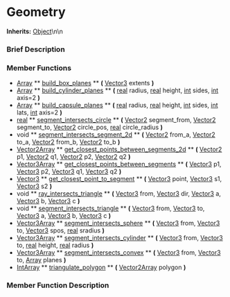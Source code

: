 #  Geometry  
**Inherits:** [Object](class_object)\\n\\n
###  Brief Description  


###  Member Functions 
  * [Array](class_array)  ** [build_box_planes](#build_box_planes) **  **(** [Vector3](class_vector3) extents  **)**
  * [Array](class_array)  ** [build_cylinder_planes](#build_cylinder_planes) **  **(** [real](class_real) radius, [real](class_real) height, [int](class_int) sides, [int](class_int) axis=2  **)**
  * [Array](class_array)  ** [build_capsule_planes](#build_capsule_planes) **  **(** [real](class_real) radius, [real](class_real) height, [int](class_int) sides, [int](class_int) lats, [int](class_int) axis=2  **)**
  * [real](class_real)  ** [segment_intersects_circle](#segment_intersects_circle) **  **(** [Vector2](class_vector2) segment_from, [Vector2](class_vector2) segment_to, [Vector2](class_vector2) circle_pos, [real](class_real) circle_radius  **)**
  * void  ** [segment_intersects_segment_2d](#segment_intersects_segment_2d) **  **(** [Vector2](class_vector2) from_a, [Vector2](class_vector2) to_a, [Vector2](class_vector2) from_b, [Vector2](class_vector2) to_b  **)**
  * [Vector2Array](class_vector2array)  ** [get_closest_points_between_segments_2d](#get_closest_points_between_segments_2d) **  **(** [Vector2](class_vector2) p1, [Vector2](class_vector2) q1, [Vector2](class_vector2) p2, [Vector2](class_vector2) q2  **)**
  * [Vector3Array](class_vector3array)  ** [get_closest_points_between_segments](#get_closest_points_between_segments) **  **(** [Vector3](class_vector3) p1, [Vector3](class_vector3) p2, [Vector3](class_vector3) q1, [Vector3](class_vector3) q2  **)**
  * [Vector3](class_vector3)  ** [get_closest_point_to_segment](#get_closest_point_to_segment) **  **(** [Vector3](class_vector3) point, [Vector3](class_vector3) s1, [Vector3](class_vector3) s2  **)**
  * void  ** [ray_intersects_triangle](#ray_intersects_triangle) **  **(** [Vector3](class_vector3) from, [Vector3](class_vector3) dir, [Vector3](class_vector3) a, [Vector3](class_vector3) b, [Vector3](class_vector3) c  **)**
  * void  ** [segment_intersects_triangle](#segment_intersects_triangle) **  **(** [Vector3](class_vector3) from, [Vector3](class_vector3) to, [Vector3](class_vector3) a, [Vector3](class_vector3) b, [Vector3](class_vector3) c  **)**
  * [Vector3Array](class_vector3array)  ** [segment_intersects_sphere](#segment_intersects_sphere) **  **(** [Vector3](class_vector3) from, [Vector3](class_vector3) to, [Vector3](class_vector3) spos, [real](class_real) sradius  **)**
  * [Vector3Array](class_vector3array)  ** [segment_intersects_cylinder](#segment_intersects_cylinder) **  **(** [Vector3](class_vector3) from, [Vector3](class_vector3) to, [real](class_real) height, [real](class_real) radius  **)**
  * [Vector3Array](class_vector3array)  ** [segment_intersects_convex](#segment_intersects_convex) **  **(** [Vector3](class_vector3) from, [Vector3](class_vector3) to, [Array](class_array) planes  **)**
  * [IntArray](class_intarray)  ** [triangulate_polygon](#triangulate_polygon) **  **(** [Vector2Array](class_vector2array) polygon  **)**

###  Member Function Description  
